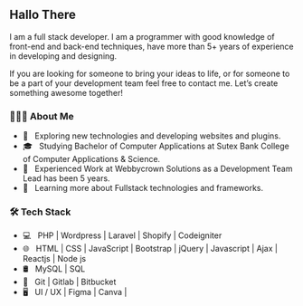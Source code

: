 <h2>Hallo There</h2>
<p> 
I am a full stack developer. I am a programmer with good knowledge of front-end and back-end techniques, have more than 5+ years of experience in developing and designing.

If you are looking for someone to bring your ideas to life, or for someone to be a part of your development team feel free to contact me. Let’s create something awesome together!
</p>

<h3> 👨🏻‍💻 About Me </h3>

- 🤔 &nbsp; Exploring new technologies and developing websites and plugins.
- 🎓 &nbsp; Studying Bachelor of Computer Applications at Sutex Bank College of Computer Applications & Science.
- 💼 &nbsp; Experienced Work at Webbycrown Solutions as a Development Team Lead has been 5 years.
- 🌱 &nbsp; Learning more about Fullstack technologies and frameworks.

<h3>🛠 Tech Stack</h3>

- 💻 &nbsp; PHP | Wordpress | Laravel | Shopify | Codeigniter
- 🌐 &nbsp; HTML | CSS | JavaScript | Bootstrap | jQuery | Javascript | Ajax | Reactjs | Node js
- 🛢 &nbsp; MySQL | SQL 
- 🔧 &nbsp; Git | Gitlab | Bitbucket
- 🖥 &nbsp; UI / UX | Figma | Canva |

